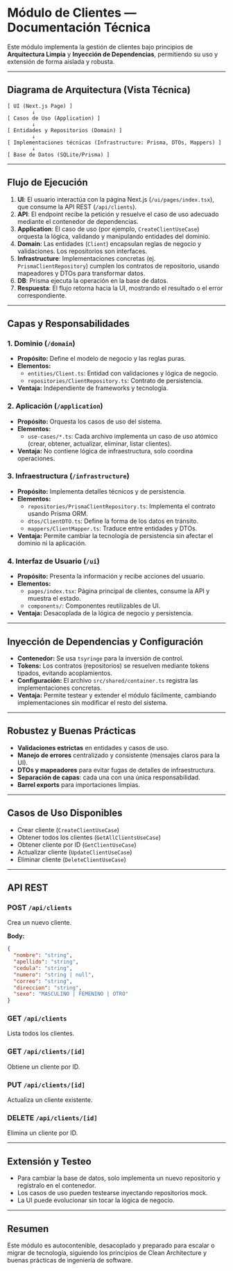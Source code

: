 # Módulo de Clientes — Documentación Técnica

Este módulo implementa la gestión de clientes bajo principios de **Arquitectura Limpia** y **Inyección de Dependencias**, permitiendo su uso y extensión de forma aislada y robusta.

---

## Diagrama de Arquitectura (Vista Técnica)

```
[ UI (Next.js Page) ]
        ↓
[ Casos de Uso (Application) ]
        ↓
[ Entidades y Repositorios (Domain) ]
        ↓
[ Implementaciones técnicas (Infrastructure: Prisma, DTOs, Mappers) ]
        ↓
[ Base de Datos (SQLite/Prisma) ]
```

---

## Flujo de Ejecución

1. **UI**: El usuario interactúa con la página Next.js (`/ui/pages/index.tsx`), que consume la API REST (`/api/clients`).
2. **API**: El endpoint recibe la petición y resuelve el caso de uso adecuado mediante el contenedor de dependencias.
3. **Application**: El caso de uso (por ejemplo, `CreateClientUseCase`) orquesta la lógica, validando y manipulando entidades del dominio.
4. **Domain**: Las entidades (`Client`) encapsulan reglas de negocio y validaciones. Los repositorios son interfaces.
5. **Infrastructure**: Implementaciones concretas (ej. `PrismaClientRepository`) cumplen los contratos de repositorio, usando mapeadores y DTOs para transformar datos.
6. **DB**: Prisma ejecuta la operación en la base de datos.
7. **Respuesta**: El flujo retorna hacia la UI, mostrando el resultado o el error correspondiente.

---

## Capas y Responsabilidades

### 1. Dominio (`/domain`)
- **Propósito:** Define el modelo de negocio y las reglas puras.
- **Elementos:**
  - `entities/Client.ts`: Entidad con validaciones y lógica de negocio.
  - `repositories/ClientRepository.ts`: Contrato de persistencia.
- **Ventaja:** Independiente de frameworks y tecnología.

### 2. Aplicación (`/application`)
- **Propósito:** Orquesta los casos de uso del sistema.
- **Elementos:**
  - `use-cases/*.ts`: Cada archivo implementa un caso de uso atómico (crear, obtener, actualizar, eliminar, listar clientes).
- **Ventaja:** No contiene lógica de infraestructura, solo coordina operaciones.

### 3. Infraestructura (`/infrastructure`)
- **Propósito:** Implementa detalles técnicos y de persistencia.
- **Elementos:**
  - `repositories/PrismaClientRepository.ts`: Implementa el contrato usando Prisma ORM.
  - `dtos/ClientDTO.ts`: Define la forma de los datos en tránsito.
  - `mappers/ClientMapper.ts`: Traduce entre entidades y DTOs.
- **Ventaja:** Permite cambiar la tecnología de persistencia sin afectar el dominio ni la aplicación.

### 4. Interfaz de Usuario (`/ui`)
- **Propósito:** Presenta la información y recibe acciones del usuario.
- **Elementos:**
  - `pages/index.tsx`: Página principal de clientes, consume la API y muestra el estado.
  - `components/`: Componentes reutilizables de UI.
- **Ventaja:** Desacoplada de la lógica de negocio y persistencia.

---

## Inyección de Dependencias y Configuración
- **Contenedor:** Se usa `tsyringe` para la inversión de control.
- **Tokens:** Los contratos (repositorios) se resuelven mediante tokens tipados, evitando acoplamientos.
- **Configuración:** El archivo `src/shared/container.ts` registra las implementaciones concretas.
- **Ventaja:** Permite testear y extender el módulo fácilmente, cambiando implementaciones sin modificar el resto del sistema.

---

## Robustez y Buenas Prácticas
- **Validaciones estrictas** en entidades y casos de uso.
- **Manejo de errores** centralizado y consistente (mensajes claros para la UI).
- **DTOs y mapeadores** para evitar fugas de detalles de infraestructura.
- **Separación de capas**: cada una con una única responsabilidad.
- **Barrel exports** para importaciones limpias.

---

## Casos de Uso Disponibles
- Crear cliente (`CreateClientUseCase`)
- Obtener todos los clientes (`GetAllClientsUseCase`)
- Obtener cliente por ID (`GetClientUseCase`)
- Actualizar cliente (`UpdateClientUseCase`)
- Eliminar cliente (`DeleteClientUseCase`)

---

## API REST

### POST `/api/clients`
Crea un nuevo cliente.

**Body:**
```json
{
  "nombre": "string",
  "apellido": "string",
  "cedula": "string",
  "numero": "string | null",
  "correo": "string",
  "direccion": "string",
  "sexo": "MASCULINO | FEMENINO | OTRO"
}
```

### GET `/api/clients`
Lista todos los clientes.

### GET `/api/clients/[id]`
Obtiene un cliente por ID.

### PUT `/api/clients/[id]`
Actualiza un cliente existente.

### DELETE `/api/clients/[id]`
Elimina un cliente por ID.

---

## Extensión y Testeo
- Para cambiar la base de datos, solo implementa un nuevo repositorio y regístralo en el contenedor.
- Los casos de uso pueden testearse inyectando repositorios mock.
- La UI puede evolucionar sin tocar la lógica de negocio.

---

## Resumen
Este módulo es autocontenible, desacoplado y preparado para escalar o migrar de tecnología, siguiendo los principios de Clean Architecture y buenas prácticas de ingeniería de software.
